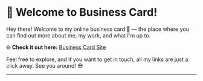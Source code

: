 # 👋 Welcome to Business Card!

Hey there! Welcome to my online business card 📇 — the place where you can find out more about me, my work, and what I'm up to.

🌐 **Check it out here:** [Business Card Site](https://beeeblebrox.github.io/about-info/)

Feel free to explore, and if you want to get in touch, all my links are just a click away. See you around! 😎

---
